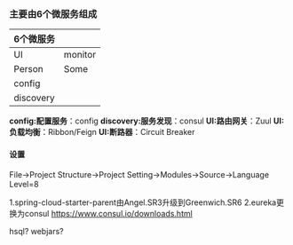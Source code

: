 ### 主要由6个微服务组成

| 6个微服务  |  |
|---| --- |
|UI|monitor|
|Person|Some|
|config|
|discovery|

**config:配置服务**：config
**discovery:服务发现**：consul
**UI:路由网关**：Zuul
**UI:负载均衡**：Ribbon/Feign
**UI:断路器**：Circuit Breaker

#### 设置
File->Project Structure->Project Setting->Modules->Source->Language Level=8

1.spring-cloud-starter-parent由Angel.SR3升级到Greenwich.SR6
2.eureka更换为consul
	https://www.consul.io/downloads.html

hsql?
webjars?